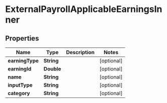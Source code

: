 

# ExternalPayrollApplicableEarningsInner


## Properties

| Name | Type | Description | Notes |
|------------ | ------------- | ------------- | -------------|
|**earningType** | **String** |  |  [optional] |
|**earningId** | **Double** |  |  [optional] |
|**name** | **String** |  |  [optional] |
|**inputType** | **String** |  |  [optional] |
|**category** | **String** |  |  [optional] |



